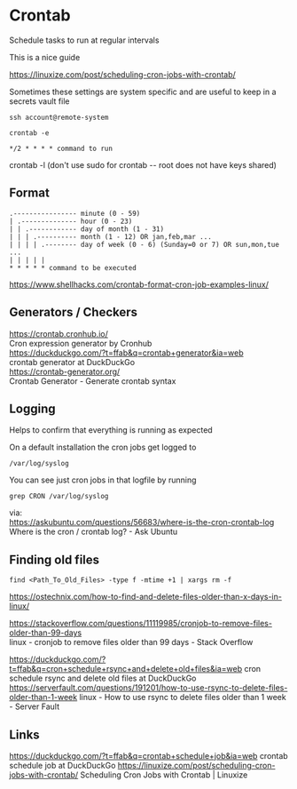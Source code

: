 # Crontab

Schedule tasks to run at regular intervals

This is a nice guide

https://linuxize.com/post/scheduling-cron-jobs-with-crontab/

Sometimes these settings are system specific and are useful to keep in a secrets vault file

```
ssh account@remote-system
```

```
crontab -e

*/2 * * * * command to run
```

crontab -l
(don't use sudo for crontab -- root does not have keys shared)

## Format

```
.---------------- minute (0 - 59)
| .-------------- hour (0 - 23)
| | .------------ day of month (1 - 31)
| | | .---------- month (1 - 12) OR jan,feb,mar ...
| | | | .-------- day of week (0 - 6) (Sunday=0 or 7) OR sun,mon,tue ...
| | | | |
* * * * * command to be executed
```

https://www.shellhacks.com/crontab-format-cron-job-examples-linux/

## Generators / Checkers

https://crontab.cronhub.io/  
Cron expression generator by Cronhub  
https://duckduckgo.com/?t=ffab&q=crontab+generator&ia=web  
crontab generator at DuckDuckGo  
https://crontab-generator.org/  
Crontab Generator - Generate crontab syntax  

## Logging

Helps to confirm that everything is running as expected

On a default installation the cron jobs get logged to

```
/var/log/syslog
```

You can see just cron jobs in that logfile by running

```
grep CRON /var/log/syslog
```

via:   
https://askubuntu.com/questions/56683/where-is-the-cron-crontab-log  
Where is the cron / crontab log? - Ask Ubuntu  


## Finding old files

```
find <Path_To_Old_Files> -type f -mtime +1 | xargs rm -f
```

https://ostechnix.com/how-to-find-and-delete-files-older-than-x-days-in-linux/

https://stackoverflow.com/questions/11119985/cronjob-to-remove-files-older-than-99-days  
linux - cronjob to remove files older than 99 days - Stack Overflow  

https://duckduckgo.com/?t=ffab&q=cron+schedule+rsync+and+delete+old+files&ia=web
cron schedule rsync and delete old files at DuckDuckGo
https://serverfault.com/questions/191201/how-to-use-rsync-to-delete-files-older-than-1-week
linux - How to use rsync to delete files older than 1 week - Server Fault


## Links

https://duckduckgo.com/?t=ffab&q=crontab+schedule+job&ia=web
crontab schedule job at DuckDuckGo
https://linuxize.com/post/scheduling-cron-jobs-with-crontab/
Scheduling Cron Jobs with Crontab | Linuxize


